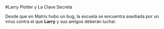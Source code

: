 #Larry Plotter y La Clave Secreta

Desde que en Matrix hubo un bug, la escuela se encuentra asediada por un virus contra el que **Larry** y sus amigos deberán luchar.